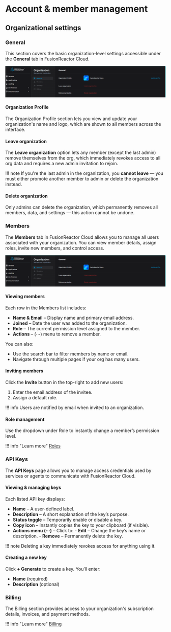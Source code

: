 # Account & member management

## Organizational settings

### General

This section covers the basic organization-level settings accessible under the **General** tab in FusionReactor Cloud.

![!Screenshot](../../Account/Cloud/general.png)


#### Organization Profile

The Organization Profile section lets you view and update your organization's name and logo, which are shown to all members across the interface.

#### Leave organization

The **Leave organization** option lets any member (except the last admin) remove themselves from the org, which immediately revokes access to all org data and requires a new admin invitation to rejoin.

!!! note
    If you're the last admin in the organization, you **cannot leave** — you must either promote another member to admin or delete the organization instead.



#### Delete organization

Only admins can delete the organization, which permanently removes all members, data, and settings — this action cannot be undone.


### Members

The **Members** tab in FusionReactor Cloud allows you to manage all users associated with your organization. You can view member details, assign roles, invite new members, and control access.

![!Screenshot](../../Account/Cloud/general.png)

#### Viewing members

Each row in the Members list includes:

* **Name & Email** – Display name and primary email address.
* **Joined** – Date the user was added to the organization.
* **Role** – The current permission level assigned to the member.
* **Actions** – (⋯) menu to remove a member.

You can also:

* Use the search bar to filter members by name or email.
* Navigate through multiple pages if your org has many users.


#### Inviting members

Click the **Invite** button in the top-right to add new users:

1. Enter the email address of the invitee.
2. Assign a default role.

!!! info
    Users are notified by email when invited to an organization.


#### Role management
Use the dropdown under Role to instantly change a member’s permission level.

!!! info "Learn more"
    [Roles](/Admin-and-data/Account/Cloud/roles/)

    
### API Keys

The **API Keys** page allows you to manage access credentials used by services or agents to communicate with FusionReactor Cloud.

#### Viewing & managing keys

Each listed API key displays:

- **Name** – A user-defined label.
- **Description** – A short explanation of the key’s purpose.
- **Status toggle** – Temporarily enable or disable a key.
- **Copy icon** – Instantly copies the key to your clipboard (if visible).
- **Actions menu (⋯)** – Click to:
      - **Edit** – Change the key’s name or description.
      - **Remove** – Permanently delete the key.

!!! note
    Deleting a key immediately revokes access for anything using it.



#### Creating a new key

Click **+ Generate** to create a key. You’ll enter:

- **Name** (required)
- **Description** (optional)

### Billing

The Billing section provides access to your organization's subscription details, invoices, and payment methods.

!!! info "Learn more"
    [Billing](/Admin-and-data/Billing/Cloud/overview/)





